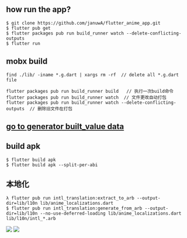 ## how run the app?
```
$ git clone https://github.com/januwA/flutter_anime_app.git
$ flutter pub get
$ flutter packages pub run build_runner watch --delete-conflicting-outputs 
$ flutter run
```

## mobx build
```
find ./lib/ -iname *.g.dart | xargs rm -rf  // delete all *.g.dart file

flutter packages pub run build_runner build   // 执行一次build命令
flutter packages pub run build_runner watch  // 文件更改自动打包
flutter packages pub run build_runner watch --delete-conflicting-outputs  // 删除旧文件在打包
```

## [go to generator built_value data](https://januwa.github.io/p5_object_2_builtvalue/index.html)


## build apk
```
$ flutter build apk
$ flutter build apk --split-per-abi
```

## 本地化
```
λ flutter pub run intl_translation:extract_to_arb --output-dir=lib/l10n lib/anime_localizations.dart
$ flutter pub run intl_translation:generate_from_arb --output-dir=lib/l10n --no-use-deferred-loading lib/anime_localizations.dart lib/l10n/intl_*.arb
```

![](https://i.loli.net/2019/12/22/UOCmgeYS5pyWsHD.png)
![](https://i.loli.net/2019/12/22/kAxULFrcEHSVW9d.png)